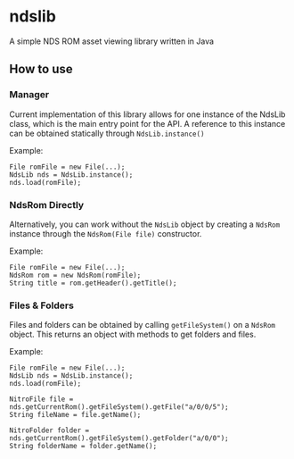 # ndslib
A simple NDS ROM asset viewing library written in Java

## How to use

### Manager
Current implementation of this library allows for one instance of the NdsLib class, which is the main entry point for the API. A reference to this instance can be obtained statically through
`NdsLib.instance()`

Example:

```
File romFile = new File(...);
NdsLib nds = NdsLib.instance();
nds.load(romFile);
```

### NdsRom Directly
Alternatively, you can work without the `NdsLib` object by creating a `NdsRom` instance through the `NdsRom(File file)` constructor.

Example:

```
File romFile = new File(...);
NdsRom rom = new NdsRom(romFile);
String title = rom.getHeader().getTitle();
```

### Files & Folders
Files and folders can be obtained by calling `getFileSystem()` on a `NdsRom` object. This returns an object with methods to get folders and files.

Example:

```
File romFile = new File(...);
NdsLib nds = NdsLib.instance();
nds.load(romFile);

NitroFile file = nds.getCurrentRom().getFileSystem().getFile("a/0/0/5");
String fileName = file.getName();

NitroFolder folder = nds.getCurrentRom().getFileSystem().getFolder("a/0/0");
String folderName = folder.getName();
```
